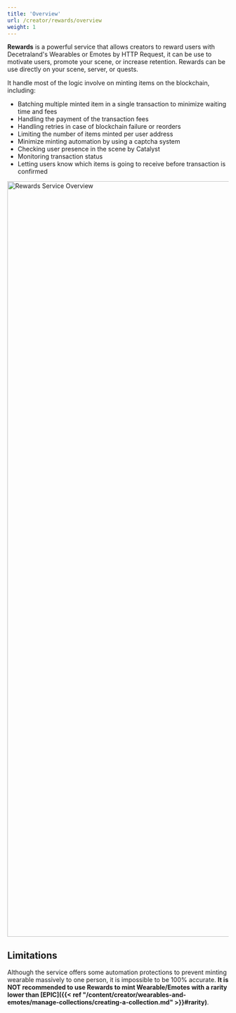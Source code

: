 ```yaml
---
title: 'Overview'
url: /creator/rewards/overview
weight: 1
---
```



**Rewards** is a powerful service  that allows creators to reward users with Decetraland's Wearables or Emotes by HTTP Request, it can be use to motivate users, promote your scene, or increase retention. Rewards can be use directly on your scene, server, or quests.

It handle most of the logic involve on minting items on the blockchain, including:

- Batching multiple minted item in a single transaction to minimize waiting time and fees
- Handling the payment of the transaction fees
- Handling retries in case of blockchain failure or reorders
- Limiting the number of items minted per user address
- Minimize minting automation by using a captcha system
- Checking user presence in the scene by Catalyst
- Monitoring transaction status
- Letting users know which items is going to receive before transaction is confirmed

<img src="/images/rewards/overview.png" alt="Rewards Service Overview" width="1716" hegiht="687" />

## Limitations

Although the service offers some automation protections to prevent minting wearable massively to one person, it is impossible to be 100% accurate. **It is NOT recommended to use Rewards to mint Wearable/Emotes with a rarity lower than [EPIC]({{< ref "/content/creator/wearables-and-emotes/manage-collections/creating-a-collection.md" >}}#rarity)**.
